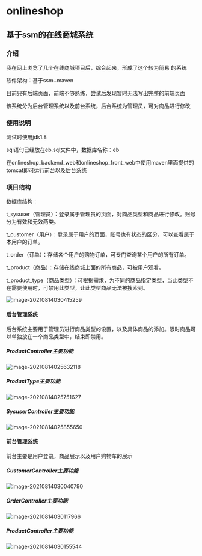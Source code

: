# onlineshop
## 基于ssm的在线商城系统

### 介绍

我在网上浏览了几个在线商城项目后，综合起来，形成了这个较为简易 的系统

软件架构：基于ssm+maven

目前只有后端页面，前端不够熟练，尝试后发现暂时无法写出完整的前端页面

该系统分为后台管理系统以及前台系统，后台系统为管理员，可对商品进行修改

### 使用说明

测试时使用jdk1.8

sql语句已经放在eb.sql文件中，数据库名称：eb

在onlineshop_backend_web和onlineshop_front_web中使用maven里面提供的tomcat即可运行前台以及后台系统

### 项目结构

数据库结构：

t_sysuser（管理员）：登录属于管理员的页面，对商品类型和商品进行修改。账号分为有效和无效两类。

t_customer（用户）：登录属于用户的页面，账号也有状态的区分，可以查看属于本用户的订单。

t_order（订单）：存储各个用户的购物订单，可专门查询某个用户的所有订单。

t_product（商品）：存储在线商城上面的所有商品，可被用户观看。

t_product_type（商品类型）：可根据需求，为不同的商品指定类型，当此类型不在需要使用时，可禁用此类型，让此类型商品无法被搜索到。

![image-20210814030415259](C:\Users\LEGION\AppData\Roaming\Typora\typora-user-images\image-20210814030415259.png)





#### 后台管理系统

后台系统主要用于管理员进行商品类型的设置，以及具体商品的添加。限时商品可以单独放在一个商品类型中，结束即禁用。

##### ProductController主要功能

![image-20210814025632118](C:\Users\LEGION\AppData\Roaming\Typora\typora-user-images\image-20210814025632118.png)

##### ProductType主要功能

![image-20210814025751627](C:\Users\LEGION\AppData\Roaming\Typora\typora-user-images\image-20210814025751627.png)

##### SysuserController主要功能

![image-20210814025855650](C:\Users\LEGION\AppData\Roaming\Typora\typora-user-images\image-20210814025855650.png)

#### 前台管理系统

前台主要是用户登录，商品展示以及用户购物车的展示

##### CustomerController主要功能

![image-20210814030040790](C:\Users\LEGION\AppData\Roaming\Typora\typora-user-images\image-20210814030040790.png)

##### OrderController主要功能

![image-20210814030117966](C:\Users\LEGION\AppData\Roaming\Typora\typora-user-images\image-20210814030117966.png)

##### ProductController主要功能

![image-20210814030155544](C:\Users\LEGION\AppData\Roaming\Typora\typora-user-images\image-20210814030155544.png)
